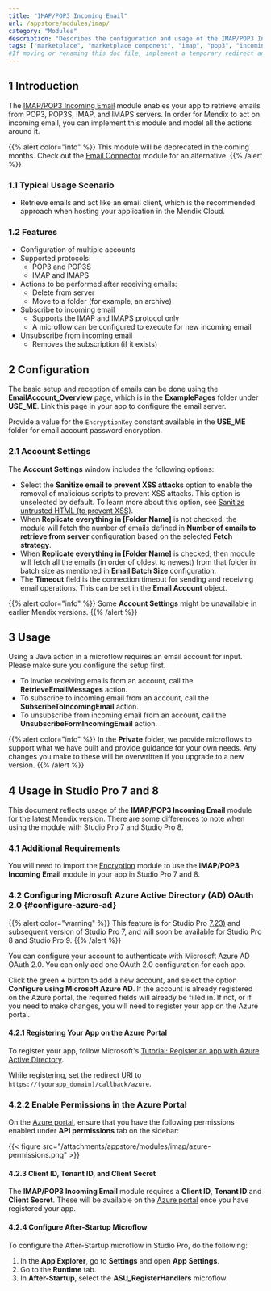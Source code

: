 ```yaml
---
title: "IMAP/POP3 Incoming Email"
url: /appstore/modules/imap/
category: "Modules"
description: "Describes the configuration and usage of the IMAP/POP3 Incoming Email module, which is available in the Mendix Marketplace."
tags: ["marketplace", "marketplace component", "imap", "pop3", "incoming email", "encryption", "platform support"]
#If moving or renaming this doc file, implement a temporary redirect and let the respective team know they should update the URL in the product. See Mapping to Products for more details.
---
```


## 1 Introduction

The [IMAP/POP3 Incoming Email](https://marketplace.mendix.com/link/component/1042/) module enables your app to retrieve emails from POP3, POP3S, IMAP, and IMAPS servers. In order for Mendix to act on incoming email, you can implement this module and model all the actions around it.

{{% alert color="info" %}}
This module will be deprecated in the coming months. Check out the [Email Connector](/appstore/connectors/email-connector/) module for an alternative.
{{% /alert %}}

### 1.1 Typical Usage Scenario

* Retrieve emails and act like an email client, which is the recommended approach when hosting your application in the Mendix Cloud.

### 1.2 Features

* Configuration of multiple accounts
* Supported protocols:
	* POP3 and POP3S
	* IMAP and IMAPS
* Actions to be performed after receiving emails:
	* Delete from server
	* Move to a folder (for example, an archive)
* Subscribe to incoming email
	* Supports the IMAP and IMAPS protocol only
	* A microflow can be configured to execute for new incoming email
* Unsubscribe from incoming email
	* Removes the subscription (if it exists)

## 2 Configuration

The basic setup and reception of emails can be done using the **EmailAccount_Overview** page, which is in the **ExamplePages** folder under **USE_ME**. Link this page in your app to configure the email server.

Provide a value for the `EncryptionKey` constant available in the **USE_ME** folder for email account password encryption. 

### 2.1 Account Settings

The **Account Settings** window includes the following options:

* Select the **Sanitize email to prevent XSS attacks** option to enable the removal of malicious scripts to prevent XSS attacks. This option is unselected by default. To learn more about this option, see [Sanitize untrusted HTML (to prevent XSS)](https://jsoup.org/cookbook/cleaning-html/safelist-sanitizer).
* When **Replicate everything in [Folder Name]** is not checked, the module will fetch the number of emails defined in **Number of emails to retrieve from server** configuration based on the selected **Fetch strategy**.
* When **Replicate everything in [Folder Name]** is checked, then module will fetch all the emails (in order of oldest to newest) from that folder in batch size as mentioned in **Email Batch Size** configuration.
* The **Timeout** field is the connection timeout for sending and receiving email operations. This can be set in the **Email Account** object.

{{% alert color="info" %}}
Some **Account Settings** might be unavailable in earlier Mendix versions.
{{% /alert %}}

## 3 Usage

Using a Java action in a microflow requires an email account for input. Please make sure you configure the setup first. 

* To invoke receiving emails from an account, call the **RetrieveEmailMessages** action.
* To subscribe to incoming email from an account, call the **SubscribeToIncomingEmail** action.
* To unsubscribe from incoming email from an account, call the **UnsubscribeFormIncomingEmail** action.

{{% alert color="info" %}}
In the **Private** folder, we provide microflows to support what we have built and provide guidance for your own needs. Any changes you make to these will be overwritten if you upgrade to a new version.
{{% /alert %}}

## 4 Usage in Studio Pro 7 and 8

This document reflects usage of the **IMAP/POP3 Incoming Email** module for the latest Mendix version. There are some differences to note when using the module with Studio Pro 7 and Studio Pro 8.

### 4.1 Additional Requirements

You will need to import the [Encryption](/appstore/modules/encryption/) module to use the **IMAP/POP3 Incoming Email** module in your app in Studio Pro 7 and 8.

### 4.2 Configuring Microsoft Azure Active Directory (AD) OAuth 2.0 {#configure-azure-ad}

{{% alert color="warning" %}}
This feature is for Studio Pro [7.23)](/releasenotes/studio-pro/7.23/) and subsequent version of Studio Pro 7, and will soon be available for Studio Pro 8 and Studio Pro 9.
{{% /alert %}}

You can configure your account to authenticate with Microsoft Azure AD OAuth 2.0. You can only add one OAuth 2.0 configuration for each app.

Click the green **+** button to add a new account, and select the option **Configure using Microsoft Azure AD**. If the account is already registered on the Azure portal, the required fields will already be filled in. If not, or if you need to make changes, you will need to register your app on the Azure portal.

#### 4.2.1 Registering Your App on the Azure Portal

To register your app, follow Microsoft's [Tutorial: Register an app with Azure Active Directory](https://docs.microsoft.com/en-us/power-apps/developer/data-platform/walkthrough-register-app-azure-active-directory).

While registering, set the redirect URI to `https://(yourapp_domain)/callback/azure`.

### 4.2.2 Enable Permissions in the Azure Portal

On the [Azure portal](https://portal.azure.com/), ensure that you have the following permissions enabled under **API permissions** tab on the sidebar:

{{< figure src="/attachments/appstore/modules/imap/azure-permissions.png" >}}

#### 4.2.3 Client ID, Tenant ID, and Client Secret 

The **IMAP/POP3 Incoming Email** module requires a **Client ID**, **Tenant ID** and **Client Secret**. These will be available on the [Azure portal](https://portal.azure.com/) once you have registered your app.

#### 4.2.4 Configure After-Startup Microflow

To configure the After-Startup microflow in Studio Pro, do the following:

1. In the **App Explorer**, go to **Settings** and open **App Settings**.
2. Go to the **Runtime** tab.
3. In **After-Startup**, select the **ASU_RegisterHandlers** microflow.